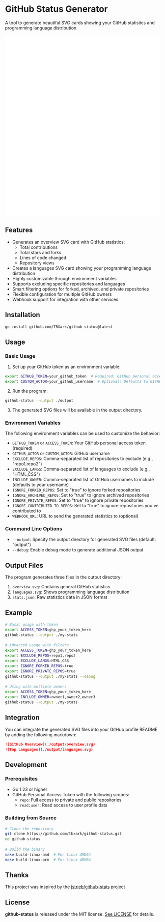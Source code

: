 # GitHub Status Generator

A tool to generate beautiful SVG cards showing your GitHub statistics and programming language distribution.

[![overview](https://raw.githubusercontent.com/TBXark/TBXark/refs/heads/stats/overview.svg)](https://github.com/TBXark/TBXark) [![languages](https://raw.githubusercontent.com/TBXark/TBXark/refs/heads/stats/languages.svg)](https://github.com/TBXark/TBXark)


## Features

- Generates an overview SVG card with GitHub statistics:
  - Total contributions
  - Total stars and forks
  - Lines of code changed
  - Repository views
- Creates a languages SVG card showing your programming language distribution
- Highly customizable through environment variables
- Supports excluding specific repositories and languages
- Smart filtering options for forked, archived, and private repositories
- Flexible configuration for multiple GitHub owners
- Webhook support for integration with other services

## Installation

```bash
go install github.com/TBXark/github-status@latest
```

## Usage

### Basic Usage

1. Set up your GitHub token as an environment variable:
```bash
export GITHUB_TOKEN=your_github_token  # Required: GitHub personal access token
export CUSTOM_ACTOR=your_github_username  # Optional: Defaults to GITHUB_ACTOR
```

2. Run the program:
```bash
github-status --output ./output
```

3. The generated SVG files will be available in the output directory.

### Environment Variables

The following environment variables can be used to customize the behavior:

- `GITHUB_TOKEN` or `ACCESS_TOKEN`: Your GitHub personal access token (required)
- `GITHUB_ACTOR` or `CUSTOM_ACTOR`: GitHub username
- `EXCLUDE_REPOS`: Comma-separated list of repositories to exclude (e.g., "repo1,repo2")
- `EXCLUDE_LANGS`: Comma-separated list of languages to exclude (e.g., "HTML,CSS")
- `INCLUDE_OWNER`: Comma-separated list of GitHub usernames to include (defaults to your username)
- `IGNORE_FORKED_REPOS`: Set to "true" to ignore forked repositories
- `IGNORE_ARCHIVED_REPOS`: Set to "true" to ignore archived repositories
- `IGNORE_PRIVATE_REPOS`: Set to "true" to ignore private repositories
- `IGNORE_CONTRIBUTED_TO_REPOS`: Set to "true" to ignore repositories you've contributed to
- `WEBHOOK_URL`: URL to send the generated statistics to (optional)

### Command Line Options

- `--output`: Specify the output directory for generated SVG files (default: "output")
- `--debug`: Enable debug mode to generate additional JSON output

## Output Files

The program generates three files in the output directory:

1. `overview.svg`: Contains general GitHub statistics
2. `languages.svg`: Shows programming language distribution
3. `stats.json`: Raw statistics data in JSON format

## Example

```bash
# Basic usage with token
export ACCESS_TOKEN=ghp_your_token_here
github-status --output ./my-stats

# Advanced usage with filters
export ACCESS_TOKEN=ghp_your_token_here
export EXCLUDE_REPOS=repo1,repo2
export EXCLUDE_LANGS=HTML,CSS
export IGNORE_FORKED_REPOS=true
export IGNORE_PRIVATE_REPOS=true
github-status --output ./my-stats --debug

# Using with multiple owners
export ACCESS_TOKEN=ghp_your_token_here
export INCLUDE_OWNER=owner1,owner2,owner3
github-status --output ./my-stats
```

## Integration

You can integrate the generated SVG files into your GitHub profile README by adding the following markdown:

```markdown
![GitHub Overview](./output/overview.svg)
![Top Languages](./output/languages.svg)
```

## Development

### Prerequisites

- Go 1.23 or higher
- GitHub Personal Access Token with the following scopes:
  - `repo`: Full access to private and public repositories
  - `read:user`: Read access to user profile data

### Building from Source

```bash
# Clone the repository
git clone https://github.com/tbxark/github-status.git
cd github-status

# Build the binary
make build-linux-amd  # For Linux AMD64
make build-linux-arm  # For Linux ARM64
```

## Thanks

This project was inspired by the [jstrieb/github-stats](https://github.com/jstrieb/github-stats) project

## License

**github-status** is released under the MIT license. [See LICENSE](LICENSE) for details.